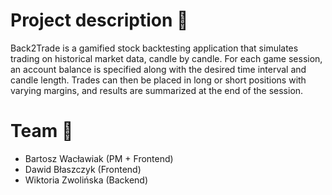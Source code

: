 # Project description 🚀
Back2Trade is a gamified stock backtesting application that simulates trading on historical market data, candle by candle.
For each game session, an account balance is specified along with the desired time interval and candle length. Trades can then be placed in long or short positions with varying margins, and results are summarized at the end of the session.

# Team 👥
* Bartosz Wacławiak (PM + Frontend)
* Dawid Błaszczyk (Frontend)
* Wiktoria Zwolińska (Backend)
